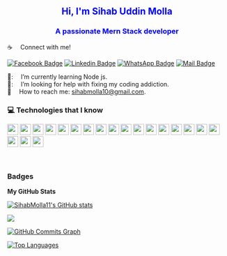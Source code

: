 <h2 style="color: blue"  align="center">Hi, I'm Sihab Uddin Molla</h2>

<h3 style="color: blue" align="center"> A passionate Mern Stack developer</h3>

:coffee: &emsp;Connect with me!

[![Facebook Badge](https://img.shields.io/badge/Facebook-1877F2?style=for-the-badge&logo=facebook&logoColor=white)]([https://facebook.com/sumit.analyzen](https://www.facebook.com/sihab.molla.98/)) [![Linkedin Badge](https://img.shields.io/badge/LinkedIn-0077B5?style=for-the-badge&logo=linkedin&logoColor=white)](https://www.linkedin.com/in/sihab-molla/) [![WhatsApp Badge](https://img.shields.io/badge/WhatsApp-25D366?style=for-the-badge&logo=whatsapp&logoColor=white)](https://wa.me/8801608168147) [![Mail Badge](https://img.shields.io/badge/Gmail-D14836?style=for-the-badge&logo=gmail&logoColor=white)](mailto:sihabmolla10@gmail.com)

🌱: &emsp;I’m currently learning Node js. <br/>
🤔: &emsp;I’m looking for help with fixing my coding addiction. <br/>
:e-mail: &emsp;How to reach me: sihabmolla10@gmail.com.<br/>


### :computer: Technologies that I know

<p>
<img src="https://img.shields.io/badge/HTML5-E34F26?style=for-the-badge&logo=html5&logoColor=white" height="25"/> <img src="https://img.shields.io/badge/CSS3-1572B6?style=for-the-badge&logo=css3&logoColor=white" height="25"/> <img src="https://img.shields.io/badge/javascript-%23323330.svg?&style=for-the-badge&logo=javascript&logoColor=%23F7DF1E" height="25"/> <img src="https://img.shields.io/badge/bootstrap-%238511FA.svg?style=for-the-badge&logo=bootstrap&logoColor=white" height="25"/> <img src="https://img.shields.io/badge/Tailwind_CSS-38B2AC?style=for-the-badge&logo=tailwind-css&logoColor=white" height="25"/> <img src="https://img.shields.io/badge/React-20232A?style=for-the-badge&logo=react&logoColor=61DAFB" height="25"/> <img src="https://img.shields.io/badge/React_Router-CA4245?style=for-the-badge&logo=react-router&logoColor=white" height="25"/> <img src="https://img.shields.io/badge/Next.js-000000?style=for-the-badge&logo=next.js&logoColor=white" height="25"/> <img src="https://img.shields.io/badge/React_Hook_Form-61DAFB?style=for-the-badge&logo=react&logoColor=white" height="25"/> <img src="https://img.shields.io/badge/React_Query-FF4154?style=for-the-badge&logo=react&logoColor=white" height="25"/> <img src="https://img.shields.io/badge/Redux_Toolkit-764ABC?style=for-the-badge&logo=redux&logoColor=white" height="25"/> <img src="https://img.shields.io/badge/Node.js-43853D?style=for-the-badge&logo=node.js&logoColor=white" height="25"/> <img src=" https://img.shields.io/badge/MongoDB-4EA94B?style=for-the-badge&logo=mongodb&logoColor=white" height="25"/> <img src="https://img.shields.io/badge/express.js-%23404d59.svg?style=for-the-badge&logo=express&logoColor=%2361DAFB" height="25"/> <img src="https://img.shields.io/badge/MongoDB-4EA94B?style=for-the-badge&logo=mongodb&logoColor=white" height="25"/> <img src="https://img.shields.io/badge/Netlify-00C7B7?style=for-the-badge&logo=netlify&logoColor=white" height="25"/> <img src="https://img.shields.io/badge/firebase-FFCA28.svg?&style=for-the-badge&logo=firebase&logoColor=white" height="25"/> <img src="https://img.shields.io/badge/NestJS-E0234E?style=for-the-badge&logo=nestjs&logoColor=white" height="25"/> <img src="https://img.shields.io/badge/Prisma-2D3748?style=for-the-badge&labelColor=F3EFEF&color=blue&logo=prisma&logoColor=black" height="25"/> <img src="https://img.shields.io/badge/PostgreSQL-336791?style=for-the-badge&logo=postgresql&logoColor=white" height="25"/> 
</p><br/>

### Badges

<b>My GitHub Stats</b>

<a href="http://www.github.com/SihabMolla11"><img src="https://github-readme-stats.vercel.app/api?username=SihabMolla11&show_icons=true&hide=&count_private=true&title_color=0891b2&text_color=ffffff&icon_color=0891b2&bg_color=0f172a&hide_border=true&show_icons=true" alt="SihabMolla11's GitHub stats" /></a>

<a href="http://www.github.com/SihabMolla11"><img src="https://github-readme-streak-stats.herokuapp.com/?user=SihabMolla11&stroke=ffffff&background=0f172a&ring=0891b2&fire=0891b2&currStreakNum=ffffff&currStreakLabel=0891b2&sideNums=ffffff&sideLabels=ffffff&dates=ffffff&hide_border=true" /></a>

[![GitHub Commits Graph](https://github-readme-activity-graph.cyclic.app/graph?username=SihabMolla11&color=ffffff&line=0891b2&point=ffffff&area_color=0f172a&area=true&hide_border=true&custom_title=GitHub%20Commits%20Graph)](https://www.github.com/SihabMolla11)


<a href="https://github.com/SihabMolla11" align="left"><img src="https://github-readme-stats.vercel.app/api/top-langs/?username=SihabMolla11&langs_count=10&title_color=0891b2&text_color=ffffff&icon_color=0891b2&bg_color=0f172a&hide_border=true&locale=en&custom_title=Top%20%Languages" alt="Top Languages" /></a> 

